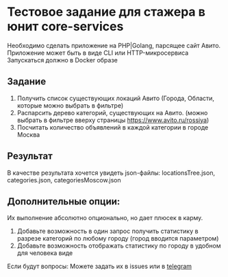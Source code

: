 # Тестовое задание для стажера в юнит core-services

Необходимо сделать приложение на PHP|Golang, парсящее сайт Авито.
Приложение может быть в виде CLI или HTTP-микросервиса
Запускаться должно в Docker образе

## Задание

1. Получить список существующих локаций Авито (Города, Области, которые можно выбрать в фильтре)
2. Распарсить дерево категорий, существующих на Авито. (можно выбрать в фильтре вверху страницы https://www.avito.ru/rossiya)
3. Посчитать количество объявлений в каждой категории в городе Москва

## Результат

В качестве результата хочется увидеть json-файлы:
locationsTree.json, categories.json, categoriesMoscow.json

## Дополнительные опции:

Их выполнение абсолютно опционально, но дает плюсек в карму.

1. Добавьте возможность в один запрос получить статистику в разрезе категорий по любому городу (город вводится параметром)
2. Добавьте возможность отображать статистику по городу в удобном для человека виде

Если будут вопросы: Можете задать их в issues или в [telegram](https://t.me/shaman_s_bubom)